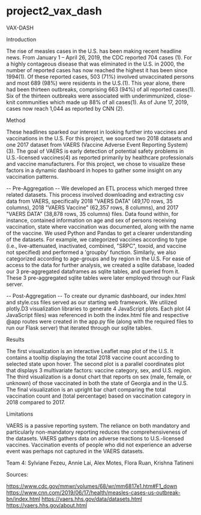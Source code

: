 # project2_vax_dash

VAX-DASH

Introduction

The rise of measles cases in the U.S. has been making recent headline news. From January 1 – April 26, 2019, the CDC reported 704 cases (1). For a highly contageous disease that was eliminated in the U.S. in 2000, the number of reported cases has now reached the highest it has been since 1994(1). Of these reported cases, 503 (71%) involved unvaccinated persons and most 689 (98%) were residents in the U.S.(1). This year alone, there had been thirteen outbreaks, comprising 663 (94%) of all reported cases(1). Six of the thirteen outbreaks were associated with underimmunized, close-knit communities which made up 88% of all cases(1). As of June 17, 2019, cases now reach 1,044 as reported by CNN (2).

Method

These headlines sparked our interest in looking further into vaccines and vaccinations in the U.S. For this project, we sourced two 2018 datasets and one 2017 dataset from VAERS (Vaccine Adverse Event Reporting System)(3). The goal of VAERS is early detection of potential safety problems in U.S.-licensed vaccines(4) as reported primarily by healthcare professionals and vaccine manufacturers. For this project, we chose to visualize these factors in a dynamic dashboard in hopes to gather some insight on any vaccination patterns.

-- Pre-Aggregation --
We developed an ETL process which merged three related datasets. This process involved downloading and extracting csv data from VAERS, specifically 2018 "VAERS DATA" (49,170 rows, 35 columns), 2018 "VAERS Vaccine" (62,357 rows, 8 columns), and 2017 "VAERS DATA" (38,878 rows, 35 columns) files. Data found within, for instance, contained information on age and sex of persons receiving vaccination, state where vaccination was documented, along with the name of the vaccine. We used Python and Pandas to get a clearer understanding of the datasets. For example, we categorized vaccines according to type (i.e., live-attenuated, inactivated,	combined,	"SRPC", toxoid, and	vaccine not specified) and performed a 'groupby' function. Similarly, we also categorized according to age-groups and by region in the U.S. For ease of access to the data for further analysis, we created a sqlite database, loaded our 3 pre-aggregated dataframes as sqlite tables, and queried from it. These 3 pre-aggregated sqlite tables were later employed through our Flask server.

-- Post-Aggregation --
To create our dynamic dashboard, our index.html and style.css files served as our starting web framework. We utilized plotly.D3 visualization libraries to generate 4 JavaScript plots. Each plot (4 JavaScript files) was referenced in both the index.html file and respective @app routes were created in the app.py file (along with the required files to run our Flask server) that iterated through our sqlite tables. 

Results

The first visualization is an interactive Leaflet map plot of the U.S. It contains a tooltip displaying the total 2018 vaccine count according to selected state upon hover. The second plot is a parallel coordinates plot that displays 3 multivariate factors: vaccine category, sex, and U.S. region. The third visualization is a donut chart that reports on sex (male, female, or unknown) of those vaccinated in both the state of Georgia and in the U.S. The final visualization is an upright bar chart comparing the total vaccination count and (total percentage) based on vaccination category in 2018 compared to 2017.

Limitations

VAERS is a passive reporting system. The reliance on both mandatory and particularly non-mandatory reporting reduces the comprehensiveness of the datasets. VAERS gathers data on adverse reactions to U.S.-licensed vaccines. Vaccination events of people who did not experience an adverse event was perhaps not captured in the VAERS datasets.

Team 4: Sylviane Fezeu, Annie Lai, Alex Motes, Flora Ruan, Krishna Tatineni

Sources:

https://www.cdc.gov/mmwr/volumes/68/wr/mm6817e1.htm#F1_down
https://www.cnn.com/2019/06/17/health/measles-cases-us-outbreak-bn/index.html
https://vaers.hhs.gov/data/datasets.html
https://vaers.hhs.gov/about.html
